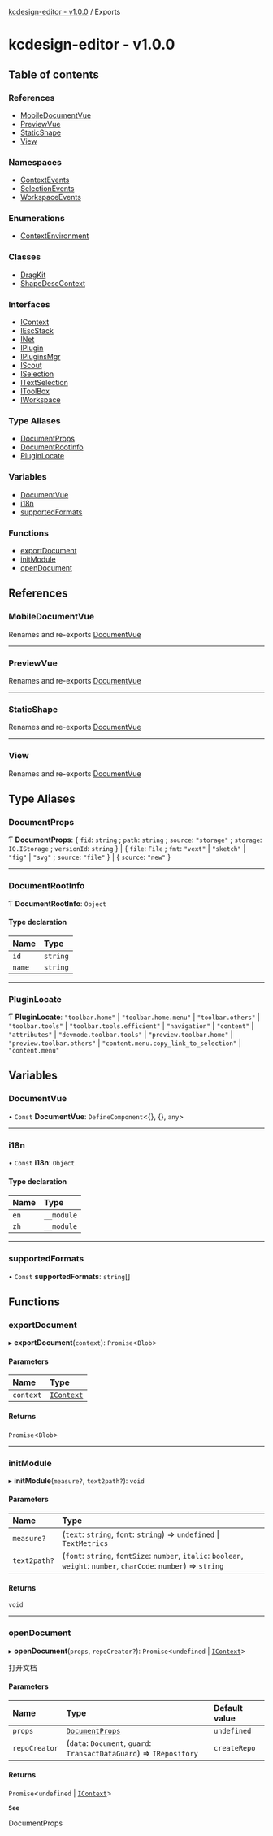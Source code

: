 [kcdesign-editor - v1.0.0](README.md) / Exports

# kcdesign-editor - v1.0.0

## Table of contents

### References

- [MobileDocumentVue](modules.md#mobiledocumentvue)
- [PreviewVue](modules.md#previewvue)
- [StaticShape](modules.md#staticshape)
- [View](modules.md#view)

### Namespaces

- [ContextEvents](modules/ContextEvents.md)
- [SelectionEvents](modules/SelectionEvents.md)
- [WorkspaceEvents](modules/WorkspaceEvents.md)

### Enumerations

- [ContextEnvironment](enums/ContextEnvironment.md)

### Classes

- [DragKit](classes/DragKit.md)
- [ShapeDescContext](classes/ShapeDescContext.md)

### Interfaces

- [IContext](interfaces/IContext.md)
- [IEscStack](interfaces/IEscStack.md)
- [INet](interfaces/INet.md)
- [IPlugin](interfaces/IPlugin.md)
- [IPluginsMgr](interfaces/IPluginsMgr.md)
- [IScout](interfaces/IScout.md)
- [ISelection](interfaces/ISelection.md)
- [ITextSelection](interfaces/ITextSelection.md)
- [IToolBox](interfaces/IToolBox.md)
- [IWorkspace](interfaces/IWorkspace.md)

### Type Aliases

- [DocumentProps](modules.md#documentprops)
- [DocumentRootInfo](modules.md#documentrootinfo)
- [PluginLocate](modules.md#pluginlocate)

### Variables

- [DocumentVue](modules.md#documentvue)
- [i18n](modules.md#i18n)
- [supportedFormats](modules.md#supportedformats)

### Functions

- [exportDocument](modules.md#exportdocument)
- [initModule](modules.md#initmodule)
- [openDocument](modules.md#opendocument)

## References

### MobileDocumentVue

Renames and re-exports [DocumentVue](modules.md#documentvue)

___

### PreviewVue

Renames and re-exports [DocumentVue](modules.md#documentvue)

___

### StaticShape

Renames and re-exports [DocumentVue](modules.md#documentvue)

___

### View

Renames and re-exports [DocumentVue](modules.md#documentvue)

## Type Aliases

### DocumentProps

Ƭ **DocumentProps**: \{ `fid`: `string` ; `path`: `string` ; `source`: ``"storage"`` ; `storage`: `IO.IStorage` ; `versionId`: `string`  } \| \{ `file`: `File` ; `fmt`: ``"vext"`` \| ``"sketch"`` \| ``"fig"`` \| ``"svg"`` ; `source`: ``"file"``  } \| \{ `source`: ``"new"``  }

___

### DocumentRootInfo

Ƭ **DocumentRootInfo**: `Object`

#### Type declaration

| Name | Type |
| :------ | :------ |
| `id` | `string` |
| `name` | `string` |

___

### PluginLocate

Ƭ **PluginLocate**: ``"toolbar.home"`` \| ``"toolbar.home.menu"`` \| ``"toolbar.others"`` \| ``"toolbar.tools"`` \| ``"toolbar.tools.efficient"`` \| ``"navigation"`` \| ``"content"`` \| ``"attributes"`` \| ``"devmode.toolbar.tools"`` \| ``"preview.toolbar.home"`` \| ``"preview.toolbar.others"`` \| ``"content.menu.copy_link_to_selection"`` \| ``"content.menu"``

## Variables

### DocumentVue

• `Const` **DocumentVue**: `DefineComponent`\<{}, {}, `any`\>

___

### i18n

• `Const` **i18n**: `Object`

#### Type declaration

| Name | Type |
| :------ | :------ |
| `en` | `__module` |
| `zh` | `__module` |

___

### supportedFormats

• `Const` **supportedFormats**: `string`[]

## Functions

### exportDocument

▸ **exportDocument**(`context`): `Promise`\<`Blob`\>

#### Parameters

| Name | Type |
| :------ | :------ |
| `context` | [`IContext`](interfaces/IContext.md) |

#### Returns

`Promise`\<`Blob`\>

___

### initModule

▸ **initModule**(`measure?`, `text2path?`): `void`

#### Parameters

| Name | Type |
| :------ | :------ |
| `measure?` | (`text`: `string`, `font`: `string`) => `undefined` \| `TextMetrics` |
| `text2path?` | (`font`: `string`, `fontSize`: `number`, `italic`: `boolean`, `weight`: `number`, `charCode`: `number`) => `string` |

#### Returns

`void`

___

### openDocument

▸ **openDocument**(`props`, `repoCreator?`): `Promise`\<`undefined` \| [`IContext`](interfaces/IContext.md)\>

打开文档

#### Parameters

| Name | Type | Default value |
| :------ | :------ | :------ |
| `props` | [`DocumentProps`](modules.md#documentprops) | `undefined` |
| `repoCreator` | (`data`: `Document`, `guard`: `TransactDataGuard`) => `IRepository` | `createRepo` |

#### Returns

`Promise`\<`undefined` \| [`IContext`](interfaces/IContext.md)\>

**`See`**

DocumentProps
